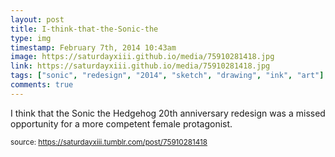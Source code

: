 ```yaml
---
layout: post
title: I-think-that-the-Sonic-the
type: img
timestamp: February 7th, 2014 10:43am
image: https://saturdayxiii.github.io/media/75910281418.jpg
link: https://saturdayxiii.github.io/media/75910281418.jpg
tags: ["sonic", "redesign", "2014", "sketch", "drawing", "ink", "art"]
comments: true
---
```


I think that the Sonic the Hedgehog 20th anniversary redesign was a missed opportunity for a more competent female protagonist.
 
  
<small>source: https://saturdayxiii.tumblr.com/post/75910281418</small>